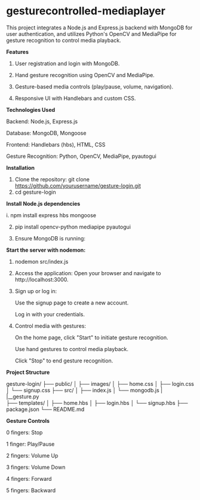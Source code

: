# gesturecontrolled-mediaplayer
This project integrates a Node.js and Express.js backend with MongoDB for user authentication, and utilizes Python's OpenCV and MediaPipe for gesture recognition to control media playback.​

**Features**

1. User registration and login with MongoDB.

2. Hand gesture recognition using OpenCV and MediaPipe.

3. Gesture-based media controls (play/pause, volume, navigation).

4. Responsive UI with Handlebars and custom CSS.​

**Technologies Used**

Backend: Node.js, Express.js

Database: MongoDB, Mongoose

Frontend: Handlebars (hbs), HTML, CSS

Gesture Recognition: Python, OpenCV, MediaPipe, pyautogui​

**Installation**

1. Clone the repository:
git clone https://github.com/yourusername/gesture-login.git
2. cd gesture-login

**Install Node.js dependencies**

i. npm install express hbs mongoose

2. pip install opencv-python mediapipe pyautogui

3. Ensure MongoDB is running:

**Start the server with nodemon:**
1. nodemon src/index.js

2. Access the application:
   Open your browser and navigate to http://localhost:3000.

3. Sign up or log in:

   Use the signup page to create a new account.

   Log in with your credentials.​

4. Control media with gestures:

   On the home page, click "Start" to initiate gesture recognition.

   Use hand gestures to control media playback.

   Click "Stop" to end gesture recognition.​


**Project Structure**

gesture-login/
├── public/
│   ├── images/
│   ├── home.css
│   ├── login.css
│   └── signup.css
├── src/
│   ├── index.js
│   └── mongodb.js
|   |__gesture.py  
├── templates/
│   ├── home.hbs
│   ├── login.hbs
│   └── signup.hbs
├── package.json
└── README.md


**Gesture Controls**

0 fingers: Stop

1 finger: Play/Pause

2 fingers: Volume Up

3 fingers: Volume Down

4 fingers: Forward

5 fingers: Backward​
